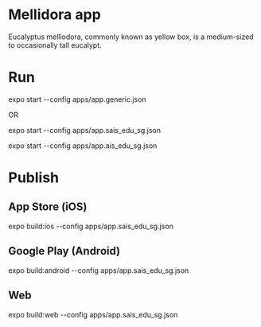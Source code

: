 # Mellidora app

Eucalyptus melliodora, commonly known as yellow box, is a medium-sized to occasionally tall eucalypt.


# Run

expo start --config apps/app.generic.json

OR

expo start --config apps/app.sais_edu_sg.json

expo start --config apps/app.ais_edu_sg.json

# Publish

## App Store (iOS)

expo build:ios --config apps/app.sais_edu_sg.json

## Google Play (Android)

expo build:android --config apps/app.sais_edu_sg.json

## Web

expo build:web --config apps/app.sais_edu_sg.json
